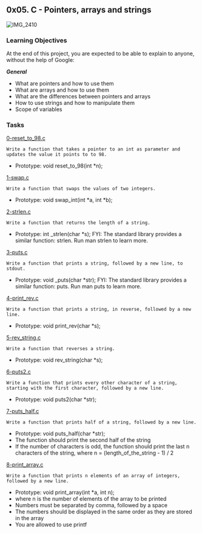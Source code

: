 ## 0x05. C - Pointers, arrays and strings

![IMG_2410](https://user-images.githubusercontent.com/85158665/208409150-4f6faf86-59ba-49fe-b0a4-3f220c0db1a9.jpg)

### Learning Objectives

At the end of this project, you are expected to be able to explain to anyone, without the help of Google:

***General***
* What are pointers and how to use them
* What are arrays and how to use them
* What are the differences between pointers and arrays
* How to use strings and how to manipulate them
* Scope of variables

### Tasks

[0-reset_to_98.c](./0-reset_to_98.c)
```
Write a function that takes a pointer to an int as parameter and updates the value it points to to 98.
```
* Prototype: void reset_to_98(int *n);

[1-swap.c](./1-swap.c)
```
Write a function that swaps the values of two integers.
```
* Prototype: void swap_int(int *a, int *b);

[2-strlen.c](./2-strlen.c)
```
Write a function that returns the length of a string.
```
* Prototype: int _strlen(char *s);
FYI: The standard library provides a similar function: strlen. Run man strlen to learn more.

[3-puts.c](./3-puts.c)
```
Write a function that prints a string, followed by a new line, to stdout.
```
* Prototype: void _puts(char *str);
FYI: The standard library provides a similar function: puts. Run man puts to learn more.

[4-print_rev.c](./4-print_rev.c)
```
Write a function that prints a string, in reverse, followed by a new line.
```
* Prototype: void print_rev(char *s);

[5-rev_string.c](./5-rev_string.c)
```
Write a function that reverses a string.
```
* Prototype: void rev_string(char *s);

[6-puts2.c](./6-puts2.c)
```
Write a function that prints every other character of a string, starting with the first character, followed by a new line.
```
* Prototype: void puts2(char *str);

[7-puts_half.c](./7-puts_half.c)
```
Write a function that prints half of a string, followed by a new line.
```
* Prototype: void puts_half(char *str);
* The function should print the second half of the string
* If the number of characters is odd, the function should print the last n characters of the string, where n = (length_of_the_string - 1) / 2

[8-print_array.c](./8-print_array.c)
```
Write a function that prints n elements of an array of integers, followed by a new line.
```
* Prototype: void print_array(int *a, int n);
* where n is the number of elements of the array to be printed
* Numbers must be separated by comma, followed by a space
* The numbers should be displayed in the same order as they are stored in the array
* You are allowed to use printf


